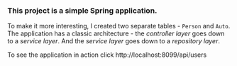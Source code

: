 ### This project is a simple Spring application.

To make it more interesting, I created two separate tables - `Person` and `Auto`. <br>
The application has a classic architecture - the _controller layer_ goes down to a _service layer_. 
And the _service layer_ goes down to a _repository layer_.

To see the application in action click 
http://localhost:8099/api/users